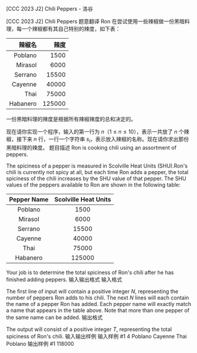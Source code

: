 



[CCC 2023 J2] Chili Peppers - 洛谷














[CCC 2023 J2] Chili Peppers
题意翻译
Ron 在尝试使用一些辣椒做一份黑暗料理，每一个辣椒都有其自己特别的辣度，如下表：

| 辣椒名 | 辣度 |
| -----------: | -----------: |
| Poblano | $1500$ |
| Mirasol | $6000$ |
| Serrano | $15500$ |
| Cayenne | $40000$ |
| Thai | $75000$ |
| Habanero | $125000$ |

一份黑暗料理的辣度是根据所有辣椒辣度的总和决定的。

现在请你实现一个程序，输入的第一行为 $n$（$1 \leq n \leq 10$），表示一共放了 $n$ 个辣椒，接下来 $n$ 行，一行一个字符串 $s_i$，表示放入辣椒的名称。现在请你求出那份黑暗料理的辣度。
题目描述
Ron is cooking chili using an assortment of peppers.

The spiciness of a pepper is measured in Scolville Heat Units (SHU).Ron's chili is currently not spicy at all, but each time Ron adds a pepper, the total spiciness of the chili increases by the SHU value of that pepper.
The SHU values of the peppers available to Ron are shown in the following table:

| Pepper Name | Scolville Heat Units |
| :----------: | :----------: |
| Poblano | $1500$ |
| Mirasol | $6000$ |
| Serrano | $15500$ |
| Cayenne | $40000$ |
| Thai | $75000$ |
| Habanero | $125000$ |

Your job is to determine the total spiciness of Ron's chili after he has finished adding peppers.
输入输出格式
输入格式

The first line of input will contain a positive integer $N$, representing the number of peppers Ron adds to his chili. The next $N$ lines will each contain the name of a pepper Ron has added. Each pepper name will exactly match a name that appears in the table above. Note that more than one pepper of the same name can be added.
输出格式

The output will consist of a positive integer $T$, representing the total spiciness of Ron's chili.
输入输出样例
输入样例 #1
4
Poblano
Cayenne
Thai
Poblano
输出样例 #1
118000






